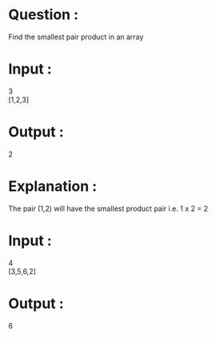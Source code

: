 # Question :
Find the smallest pair product in an array

# Input :
3
<br>
[1,2,3]

# Output :
2

# Explanation :
The pair (1,2) will have the smallest product pair i.e. 1 x 2 = 2

# Input :
4
<br>
[3,5,6,2]

# Output :
6
